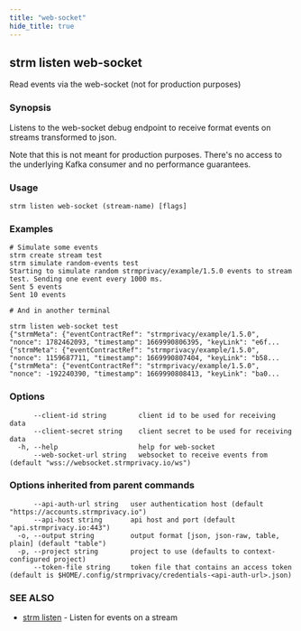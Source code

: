 ```yaml
---
title: "web-socket"
hide_title: true
---
```

## strm listen web-socket

Read events via the web-socket (not for production purposes)

### Synopsis

Listens to the web-socket debug endpoint to receive format events on streams transformed to json.

Note that this is not meant for production purposes. There's no access to the underlying Kafka consumer
and no performance guarantees.

### Usage

```
strm listen web-socket (stream-name) [flags]
```

### Examples

```
# Simulate some events
strm create stream test
strm simulate random-events test
Starting to simulate random strmprivacy/example/1.5.0 events to stream test. Sending one event every 1000 ms.
Sent 5 events
Sent 10 events

# And in another terminal

strm listen web-socket test
{"strmMeta": {"eventContractRef": "strmprivacy/example/1.5.0", "nonce": 1782462093, "timestamp": 1669990806395, "keyLink": "e6f...
{"strmMeta": {"eventContractRef": "strmprivacy/example/1.5.0", "nonce": 1159687711, "timestamp": 1669990807404, "keyLink": "b58...
{"strmMeta": {"eventContractRef": "strmprivacy/example/1.5.0", "nonce": -192240390, "timestamp": 1669990808413, "keyLink": "ba0...
```

### Options

```
      --client-id string        client id to be used for receiving data
      --client-secret string    client secret to be used for receiving data
  -h, --help                    help for web-socket
      --web-socket-url string   websocket to receive events from (default "wss://websocket.strmprivacy.io/ws")
```

### Options inherited from parent commands

```
      --api-auth-url string   user authentication host (default "https://accounts.strmprivacy.io")
      --api-host string       api host and port (default "api.strmprivacy.io:443")
  -o, --output string         output format [json, json-raw, table, plain] (default "table")
  -p, --project string        project to use (defaults to context-configured project)
      --token-file string     token file that contains an access token (default is $HOME/.config/strmprivacy/credentials-<api-auth-url>.json)
```

### SEE ALSO

* [strm listen](docs/04-reference/01-cli-reference/strm/listen/index.md)	 - Listen for events on a stream

